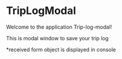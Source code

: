 # TripLogModal
Welcome to the application Trip-log-modal!

This is modal window to save your trip log

*received form object is displayed in console
